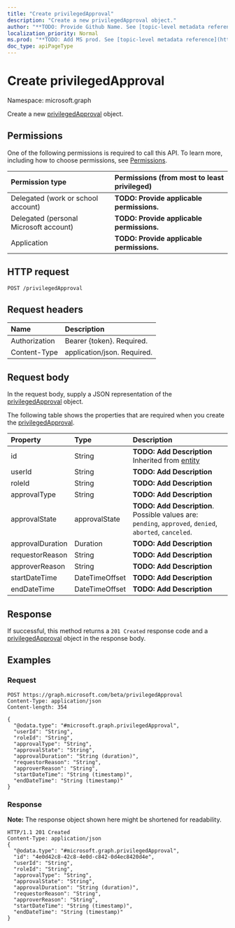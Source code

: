 ```yaml
---
title: "Create privilegedApproval"
description: "Create a new privilegedApproval object."
author: "**TODO: Provide Github Name. See [topic-level metadata reference](https://msgo.azurewebsites.net/add/document/guidelines/metadata.html#topic-level-metadata)**"
localization_priority: Normal
ms.prod: "**TODO: Add MS prod. See [topic-level metadata reference](https://msgo.azurewebsites.net/add/document/guidelines/metadata.html#topic-level-metadata)**"
doc_type: apiPageType
---
```


# Create privilegedApproval

Namespace: microsoft.graph

Create a new [privilegedApproval](../resources/privilegedapproval.md) object.

## Permissions
One of the following permissions is required to call this API. To learn more, including how to choose permissions, see [Permissions](/concepts/permissions-reference.md).

|Permission type|Permissions (from most to least privileged)|
|:---|:---|
|Delegated (work or school account)|**TODO: Provide applicable permissions.**|
|Delegated (personal Microsoft account)|**TODO: Provide applicable permissions.**|
|Application|**TODO: Provide applicable permissions.**|

## HTTP request
<!-- {
  "blockType": "ignored"
}
-->
``` http
POST /privilegedApproval
```

## Request headers
|Name|Description|
|:---|:---|
|Authorization|Bearer {token}. Required.|
|Content-Type|application/json. Required.|

## Request body
In the request body, supply a JSON representation of the [privilegedApproval](../resources/privilegedapproval.md) object.

The following table shows the properties that are required when you create the [privilegedApproval](../resources/privilegedapproval.md).

|Property|Type|Description|
|:---|:---|:---|
|id|String|**TODO: Add Description** Inherited from [entity](../resources/entity.md)|
|userId|String|**TODO: Add Description**|
|roleId|String|**TODO: Add Description**|
|approvalType|String|**TODO: Add Description**|
|approvalState|approvalState|**TODO: Add Description**. Possible values are: `pending`, `approved`, `denied`, `aborted`, `canceled`.|
|approvalDuration|Duration|**TODO: Add Description**|
|requestorReason|String|**TODO: Add Description**|
|approverReason|String|**TODO: Add Description**|
|startDateTime|DateTimeOffset|**TODO: Add Description**|
|endDateTime|DateTimeOffset|**TODO: Add Description**|



## Response
If successful, this method returns a `201 Created` response code and a [privilegedApproval](../resources/privilegedapproval.md) object in the response body.

## Examples

### Request
<!-- {
  "blockType": "request",
  "name": "create_privilegedapproval_from_privilegedapproval"
}
-->
``` http
POST https://graph.microsoft.com/beta/privilegedApproval
Content-Type: application/json
Content-length: 354

{
  "@odata.type": "#microsoft.graph.privilegedApproval",
  "userId": "String",
  "roleId": "String",
  "approvalType": "String",
  "approvalState": "String",
  "approvalDuration": "String (duration)",
  "requestorReason": "String",
  "approverReason": "String",
  "startDateTime": "String (timestamp)",
  "endDateTime": "String (timestamp)"
}
```

### Response
**Note:** The response object shown here might be shortened for readability.
<!-- {
  "blockType": "response",
  "truncated": true,
  "@odata.type": "microsoft.graph.privilegedapproval"
}
-->
``` http
HTTP/1.1 201 Created
Content-Type: application/json
{
  "@odata.type": "#microsoft.graph.privilegedApproval",
  "id": "4e0d42c8-42c8-4e0d-c842-0d4ec8420d4e",
  "userId": "String",
  "roleId": "String",
  "approvalType": "String",
  "approvalState": "String",
  "approvalDuration": "String (duration)",
  "requestorReason": "String",
  "approverReason": "String",
  "startDateTime": "String (timestamp)",
  "endDateTime": "String (timestamp)"
}
```

